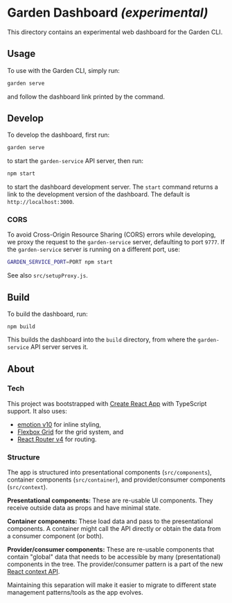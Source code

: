 # Garden Dashboard _(experimental)_

This directory contains an experimental web dashboard for the Garden CLI.

## Usage

To use with the Garden CLI, simply run:

```sh
garden serve
```

and follow the dashboard link printed by the command.

## Develop

To develop the dashboard, first run:

```sh
garden serve
```

to start the `garden-service` API server, then run:

```sh
npm start
```

to start the dashboard development server. The `start` command returns a link to the development version of the dashboard. The default is `http://localhost:3000`.

### CORS

To avoid Cross-Origin Resource Sharing (CORS) errors while developing, we proxy the request to the `garden-service` server, defaulting to port `9777`. If the `garden-service` server is running on a different port, use:

```sh
GARDEN_SERVICE_PORT=PORT npm start
```

See also `src/setupProxy.js`.

## Build

To build the dashboard, run:

```
npm build
```

This builds the dashboard into the `build` directory, from where the `garden-service` API server serves it.

## About

### Tech

This project was bootstrapped with [Create React App](https://github.com/facebook/create-react-app) with TypeScript support. It also uses:

* [emotion v10](https://emotion.sh/) for inline styling,
* [Flexbox Grid](http://flexboxgrid.com/) for the grid system, and
* [React Router v4](https://github.com/ReactTraining/react-router) for routing.

### Structure

The app is structured into presentational components (`src/components`), container components (`src/container`), and provider/consumer components (`src/context`).

**Presentational components:** These are re-usable UI components. They receive outside data as props and have minimal state.

**Container components:** These load data and pass to the presentational components. A container might call the API directly or obtain the data from a consumer component (or both).

**Provider/consumer components:** These are re-usable components that contain "global" data that needs to be accessible by many (presentational) components in the tree. The provider/consumer pattern is a part of the new [React context API](https://reactjs.org/docs/context.html).

Maintaining this separation will make it easier to migrate to different state management patterns/tools as the app evolves.